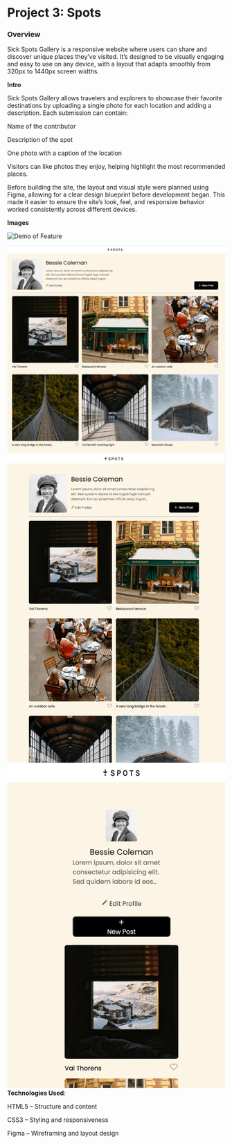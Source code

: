# Project 3: Spots

### Overview

Sick Spots Gallery is a responsive website where users can share and discover unique places they’ve visited. It’s designed to be visually engaging and easy to use on any device, with a layout that adapts smoothly from 320px to 1440px screen widths.

**Intro**

Sick Spots Gallery allows travelers and explorers to showcase their favorite destinations by uploading a single photo for each location and adding a description. Each submission can contain:

Name of the contributor

Description of the spot

One photo with a caption of the location

Visitors can like photos they enjoy, helping highlight the most recommended places.

Before building the site, the layout and visual style were planned using Figma, allowing for a clear design blueprint before development began. This made it easier to ensure the site’s look, feel, and responsive behavior worked consistently across different devices.

**Images**

![Demo of Feature](./images/Screen%20Recording%202025-08-10%20at%208.42.33%20PM.gif)

![Desktop View](./images/Desktop-view.png)
![Tablet View](./images/Tablet-view.png)
![Mobile View](./images/Mobile-view.png)
**Technologies Used**:

HTML5 – Structure and content

CSS3 – Styling and responsiveness

Figma – Wireframing and layout design
